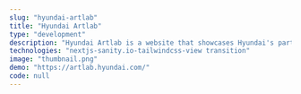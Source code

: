 ```yaml
---
slug: "hyundai-artlab"
title: "Hyundai Artlab"
type: "development"
description: "Hyundai Artlab is a website that showcases Hyundai's partnerships with global museums, in this project I joined the Kennedy Technology team and I was responsible for implementing pages, front-end components, animations and transitions using the new view transition API."
technologies: "nextjs-sanity.io-tailwindcss-view transition"
image: "thumbnail.png"
demo: "https://artlab.hyundai.com/"
code: null
---
```

